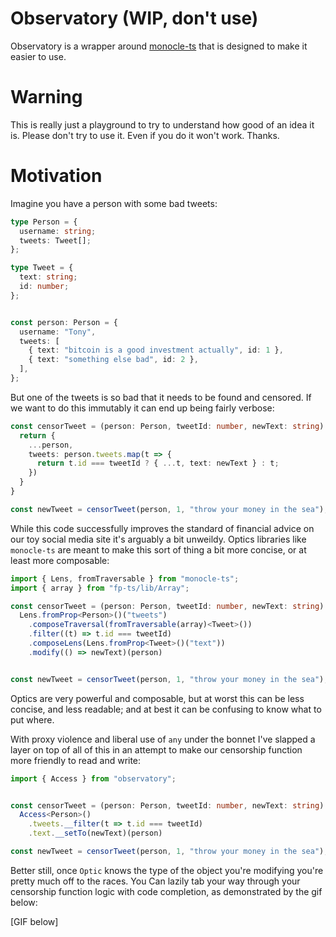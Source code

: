 # Observatory (WIP, don't use)

Observatory is a wrapper around [monocle-ts](https://gcanti.github.io/monocle-ts/) that is designed to make it easier to use.

# Warning

This is really just a playground to try to understand how good of an idea it is. Please don't try to use it. Even if you do it won't work. Thanks.

# Motivation

Imagine you have a person with some bad tweets:

```TypeScript
type Person = {
  username: string;
  tweets: Tweet[];
};

type Tweet = {
  text: string;
  id: number;
};


const person: Person = {
  username: "Tony",
  tweets: [
    { text: "bitcoin is a good investment actually", id: 1 },
    { text: "something else bad", id: 2 },
  ],
};
```

But one of the tweets is so bad that it needs to be found and censored. If we want to do this immutably it can end up being fairly verbose:

```TypeScript
const censorTweet = (person: Person, tweetId: number, newText: string)  => {
  return {
    ...person,
    tweets: person.tweets.map(t => {
      return t.id === tweetId ? { ...t, text: newText } : t;
    })
  }
}

const newTweet = censorTweet(person, 1, "throw your money in the sea");
```

While this code successfully improves the standard of financial advice on our toy social media site it's arguably a bit unweildy. Optics libraries like `monocle-ts` are meant to make this sort of thing a bit more concise, or at least more composable:

```TypeScript
import { Lens, fromTraversable } from "monocle-ts";
import { array } from "fp-ts/lib/Array";

const censorTweet = (person: Person, tweetId: number, newText: string)  =>
  Lens.fromProp<Person>()("tweets")
    .composeTraversal(fromTraversable(array)<Tweet>())
    .filter((t) => t.id === tweetId)
    .composeLens(Lens.fromProp<Tweet>()("text"))
    .modify(() => newText)(person)


const newTweet = censorTweet(person, 1, "throw your money in the sea");
```

Optics are very powerful and composable, but at worst this can be less concise, and less readable; and at best it can be confusing to know what to put where.

With proxy violence and liberal use of `any` under the bonnet I've slapped a layer on top of all of this in an attempt to make our censorship function more friendly to read and write:

```TypeScript
import { Access } from "observatory";


const censorTweet = (person: Person, tweetId: number, newText: string)  =>
  Access<Person>()
    .tweets.__filter(t => t.id === tweetId)
    .text.__setTo(newText)(person)

const newTweet = censorTweet(person, 1, "throw your money in the sea");
```

Better still, once `Optic` knows the type of the object you're modifying you're pretty much off to the races. You Can lazily tab your way through your censorship function logic with code completion, as demonstrated by the gif below:

[GIF below]
